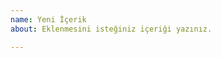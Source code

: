 ```yaml
---
name: Yeni İçerik
about: Eklenmesini isteğiniz içeriği yazınız.

---
```


<!-- Eklenmesini isteğiniz içeriği yazınız. -->
